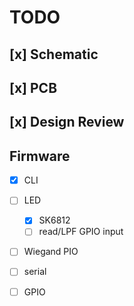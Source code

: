 # TODO

## [x] Schematic
## [x] PCB
## [x] Design Review

## Firmware
   - [x] CLI
   - [ ] LED
      - [x] SK6812
      - [ ] read/LPF GPIO input

   - [ ] Wiegand PIO
   - [ ] serial
   - [ ] GPIO

